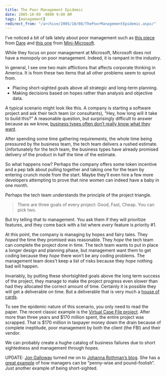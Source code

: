 ```yaml
---
title: The Poor Management Epidemic
date: 2005-10-09 -0800 9:00 AM
tags: [management]
redirect_from: "/archive/2005/10/08/ThePoorManagementEpidemic.aspx/"
---
```


I’ve noticed a bit of talk lately about poor management such as [this
piece](http://www.25hoursaday.com/weblog/PermaLink.aspx?guid=3dddf724-6a1a-4991-9486-b76564d19280)
from [Dare](http://www.25hoursaday.com/weblog/) and [this
one](http://minimsft.blogspot.com/2005/10/middle-managers-bureaucracy-and-no.html)
from [Mini-Microsoft](http://minimsft.blogspot.com/).

While they focus on poor management at Microsoft, Microsoft does not
have a monopoly on poor management. Indeed, it is rampant in the
industry.

In general, I see one two main afflictions that affects corporate
thinking in America. It is from these two items that all other problems
seem to sprout from.

- Placing short-sighted goals above all strategic and long-term planning.
- Making decisions based on hopes rather than analysis and objective data.

A typical scenario might look like this. A company is starting a
software project and ask their tech team (or consultants), “Hey, how
long will it take to build this?” A reasonable question, but
surprisingly difficult to answer because as we know, [business types
often don’t really know what they
want](https://haacked.com/archive/2004/08/04/878.aspx).

After spending some time gathering requirements, the whole time being
pressured by the business team, the tech team delivers a rushed
estimate. Unfortunately for the tech team, the business types have
already promised delivery of the product in half the time of the
estimate.

So what happens now? Perhaps the company offers some token incentive and
a pep talk about pulling together and taking one for the team by
entering crunch mode from the start. Maybe they’ll even hire a few more
developers attempting to prove that nine women can indeed have a baby in
one month.

Perhaps the tech team understands the principle of the project triangle.

> There are three goals of every project: Good, Fast, Cheap. You can
> pick two.

But try telling that to management. You ask them if they will prioritize
features, and they come back with a list where *every* feature is
priority #1.

At this point, the company is managing by hopes and fairy tales. They
*hoped* the time they promised was reasonable. They *hope* the tech team
can complete the project done in time. The tech team wants to put in
place a longer design and planning phase, but management want them to
get coding because they *hope* there won’t be any coding problems. The
management team does’t keep a list of risks because they *hope* nothing
bad will happen.

Invariably, by putting these shortsighted goals above the long term
success of the project, they manage to make the project progress even
slower than had they allocated the correct amount of time. Certainly it
is possible they will get a deliverable on time. But a deliverable that
is very much a [house of
cards](https://haacked.com/archive/2005/09/24/10336.aspx).

To see the epidemic nature of this scenario, you only need to read the
paper. The recent classic example is the [Virtual Case File
project](http://www.spectrum.ieee.org/sep05/1682). After more than three
years and $170 million spent, the entire project was scrapped. That is
$170 million in taxpayer money down the drain because of complete
ineptitude, poor management by both the client (the FBI) and their
vendor.

We can probably create a hughe catalog of business failures due to short
sightedness and management through hopes.

UPDATE: [Jon Galloway](http://weblogs.asp.net/jgalloway/) turned me on
to [Johanna Rothman’s blog](http://www.jrothman.com/weblog/). She has a
[great
example](http://www.jrothman.com/weblog/2005/09/tracking-licenses-as-way-of-tracking.html)
of how managers can be “penny-wise and pound-foolish”. Just another
example of being short-sighted.

